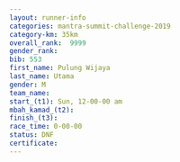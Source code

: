 ```yaml
---
layout: runner-info 
categories: mantra-summit-challenge-2019 
category-km: 35km 
overall_rank:  9999
gender_rank: 
bib: 553
first_name: Pulung Wijaya
last_name: Utama
gender: M
team_name: 
start_(t1): Sun, 12-00-00 am
mbah_kamad_(t2): 
finish_(t3): 
race_time: 0-00-00
status: DNF
certificate: 
---
```

